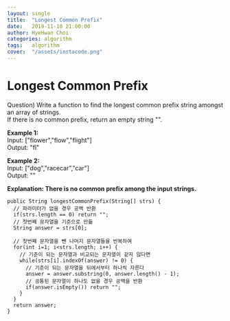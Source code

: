 ```yaml
---
layout: single
title:  "Longest Common Prefix"
date:   2019-11-10 21:00:00
author: HyeHwan Choi
categories: algorithm
tags:   algorithm
cover:  "/assets/instacode.png"
---
```


# Longest Common Prefix

Question)
Write a function to find the longest common prefix string amongst an array of strings.  
If there is no common prefix, return an empty string "".    

**Example 1:**  
Input: ["flower","flow","flight"]  
Output: "fl"    

**Example 2:**  
Input: ["dog","racecar","car"]  
Output: ""      

**Explanation: There is no common prefix among the input strings.**  

```
public String longestCommonPrefix(String[] strs) {
  // 파라미터가 없을 경우 공백 반환
  if(strs.length == 0) return "";
  // 첫번째 문자열을 기준으로 만듦
  String answer = strs[0];

  // 첫번째 문자열을 뺀 나머지 문자열들을 반복하여
  for(int i=1; i<strs.length; i++) {
    // 기준이 되는 문자열과 비교되는 문자열이 같지 않다면
    while(strs[i].indexOf(answer) != 0) {
      // 기준이 되는 문자열을 뒤에서부터 하나씩 자른다
      answer = answer.substring(0, answer.length() - 1);
      // 공통된 문자열이 하나도 없을 경우 공백을 반환
      if(answer.isEmpty()) return "";
    }
  }
  return answer;
}
```